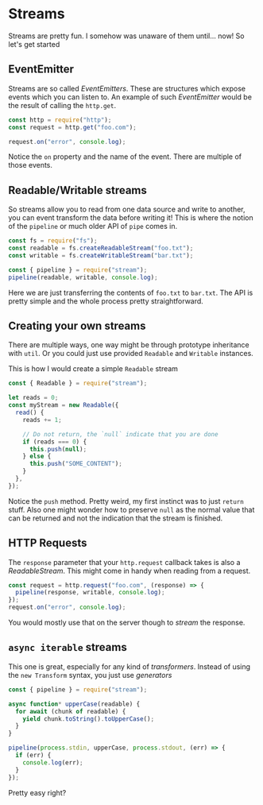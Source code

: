 # Streams

Streams are pretty fun. I somehow was unaware of them until... now! So let's get started

## EventEmitter

Streams are so called _EventEmitters_. These are structures which expose events which you can listen to. An example of such _EventEmitter_ would be the result of calling the `http.get`.

```js
const http = require("http");
const request = http.get("foo.com");

request.on("error", console.log);
```

Notice the `on` property and the name of the event. There are multiple of those events.

## Readable/Writable streams

So streams allow you to read from one data source and write to another, you can event transform the data before writing it! This is where the notion of the `pipeline` or much older API of `pipe` comes in.

```js
const fs = require("fs");
const readable = fs.createReadableStream("foo.txt");
const writable = fs.createWritableStream("bar.txt");

const { pipeline } = require("stream");
pipeline(readable, writable, console.log);
```

Here we are just transferring the contents of `foo.txt` to `bar.txt`. The API is pretty simple and the whole process pretty straightforward.

## Creating your own streams

There are multiple ways, one way might be through prototype inheritance with `util`. Or you could just use provided `Readable` and `Writable` instances.

This is how I would create a simple `Readable` stream

```js
const { Readable } = require("stream");

let reads = 0;
const myStream = new Readable({
  read() {
    reads += 1;

    // Do not return, the `null` indicate that you are done
    if (reads === 0) {
      this.push(null);
    } else {
      this.push("SOME_CONTENT");
    }
  },
});
```

Notice the `push` method. Pretty weird, my first instinct was to just `return` stuff.
Also one might wonder how to preserve `null` as the normal value that can be returned and not the indication that the stream is finished.

## HTTP Requests

The `response` parameter that your `http.request` callback takes is also a _ReadableStream_. This might come in handy when reading from a request.

```js
const request = http.request("foo.com", (response) => {
  pipeline(response, writable, console.log);
});
request.on("error", console.log);
```

You would mostly use that on the server though to _stream_ the response.

## `async iterable` streams

This one is great, especially for any kind of _transformers_. Instead of using the `new Transform` syntax, you just use _generators_

```js
const { pipeline } = require("stream");

async function* upperCase(readable) {
  for await (chunk of readable) {
    yield chunk.toString().toUpperCase();
  }
}

pipeline(process.stdin, upperCase, process.stdout, (err) => {
  if (err) {
    console.log(err);
  }
});
```

Pretty easy right?
